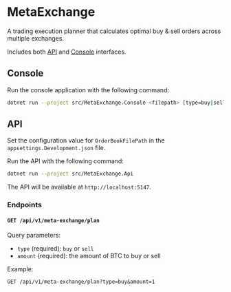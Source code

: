 # MetaExchange

A trading execution planner that calculates optimal buy & sell orders across multiple exchanges.

Includes both [API](#api) and [Console](#console) interfaces.

## Console

Run the console application with the following command:

```bash
dotnet run --project src/MetaExchange.Console <filepath> [type=buy|sell] [amount=1.0]
```

## API

Set the configuration value for `OrderBookFilePath` in the `appsettings.Development.json` file.

Run the API with the following command:

```bash
dotnet run --project src/MetaExchange.Api
```

The API will be available at `http://localhost:5147`.

### Endpoints

#### `GET /api/v1/meta-exchange/plan`

Query parameters:

- `type` (required): `buy` or `sell`
- `amount` (required): the amount of BTC to buy or sell

Example:

```
GET /api/v1/meta-exchange/plan?type=buy&amount=1
```